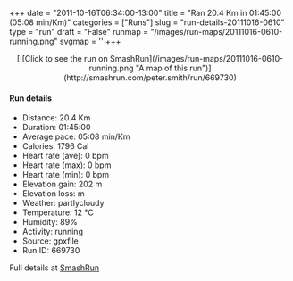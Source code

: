 +++
date = "2011-10-16T06:34:00-13:00"
title = "Ran 20.4 Km in 01:45:00 (05:08 min/Km)"
categories = ["Runs"]
slug = "run-details-20111016-0610"
type = "run"
draft = "False"
runmap = "/images/run-maps/20111016-0610-running.png"
svgmap = '<polyline points="0 62, 1 61, 3 61, 5 57, 9 55, 10 53, 17 47, 17 46, 15 44, 16 43, 17 42, 17 42, 20 43, 27 45, 32 45, 39 45, 40 46, 45 50, 47 51, 50 52, 55 51, 59 50, 61 49, 65 49, 66 50, 68 50, 70 48, 71 47, 70 44, 69 42, 75 42, 77 42, 78 41, 82 42, 83 43, 84 45, 86 45, 90 46, 93 44, 100 47, 92 44, 90 46, 86 45, 84 45, 82 42, 78 41, 77 42, 75 43, 70 42, 69 43, 70 44, 71 47, 70 49, 68 50, 66 50, 65 49, 61 49, 59 50, 55 51, 49 52, 45 50, 39 45, 37 45, 27 45, 23 44, 20 43, 17 42, 13 41, 12 40, 11 40, 10 39, 8 41, 8 43, 8 43, 7 46, 7 47, 6 47, 6 49, 4 53, 1 60">'
+++



<!--more-->

<center>
[![Click to see the run on SmashRun](/images/run-maps/20111016-0610-running.png "A map of this run")](http://smashrun.com/peter.smith/run/669730)
</center>

#### Run details

* Distance: 20.4 Km
* Duration: 01:45:00
* Average pace: 05:08 min/Km
* Calories: 1796 Cal
* Heart rate (ave): 0 bpm
* Heart rate (max): 0 bpm
* Heart rate (min): 0 bpm
* Elevation gain: 202 m
* Elevation loss:  m
* Weather: partlycloudy
* Temperature: 12 &deg;C
* Humidity: 89%
* Activity: running
* Source: gpxfile
* Run ID: 669730

Full details at [SmashRun](http://smashrun.com/peter.smith/run/669730)